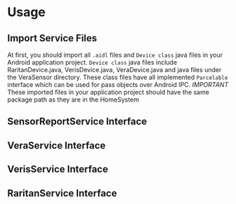 # Usage

## Import Service Files
At first, you should import all `.aidl` files and `Device class` java files in your Android application project. `Device class` java files include RaritanDevice.java, VerisDevice.java, VeraDevice.java and java files under the VeraSensor directory. These class files have all implemented `Parcelable` interface which can be used for pass objects over Android IPC. *IMPORTANT* These imported files in your application project should have the same package path as they are in the HomeSystem  



## SensorReportService Interface


## VeraService Interface


## VerisService Interface


## RaritanService Interface



